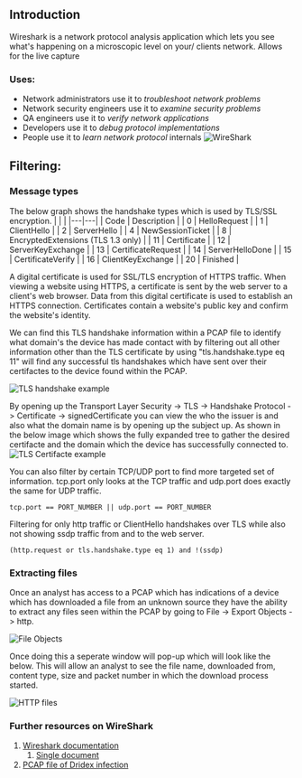 ## Introduction
Wireshark is a network protocol analysis application which lets you see what's happening on a microscopic level on your/ clients network. Allows for the live capture 

### Uses: 
-   Network administrators use it to _troubleshoot network problems_
-   Network security engineers use it to _examine security problems_
-   QA engineers use it to _verify network applications_
-   Developers use it to _debug protocol implementations_
-   People use it to _learn network protocol_ internals
![WireShark](main/assets/images/wireshark_mainscreen.png)


## Filtering:

### Message types
The below graph shows the handshake types which is used by TLS/SSL encryption. 
| | |
|---|---|
| Code | Description |
| 0 | HelloRequest | 
| 1 | ClientHello |
| 2 | ServerHello |
| 4 | NewSessionTicket |
| 8 | EncryptedExtensions (TLS 1.3 only) |
| 11 | Certificate |
| 12 | ServerKeyExchange |
| 13 | CertificateRequest |
| 14 | ServerHelloDone |
| 15 | CertificateVerify |
| 16 | ClientKeyExchange |
| 20 | Finished |

A digital certificate is used for SSL/TLS encryption of HTTPS traffic. When viewing a website using HTTPS, a certificate is sent by the web server to a client's web browser. Data from this digital certificate is used to establish an HTTPS connection. Certificates contain a website's public key and confirm the website's identity.

We can find this TLS handshake information within a PCAP file to identify what domain's the device has made contact with by filtering out all other information other than the TLS certificate by using "tls.handshake.type eq 11" will find any successful tls handshakes which have sent over their certifactes to the device found within the PCAP. 

![TLS handshake example](../assets/images/tls_handshake.png)

By opening up the Transport Layer Security -> TLS -> Handshake Protocol -> Certificate -> signedCertificate you can view the who the issuer is and also what the domain name is by opening up the subject up. As shown in the below image which shows the fully expanded tree to gather the desired certifacte and the domain which the device has successfully connected to. 
![TLS Certifacte example](../assets/images/tls_certificate_example.png)

You can also filter by certain TCP/UDP port to find more targeted set of information. tcp.port only looks at the TCP traffic and udp.port does exactly the same for UDP traffic. 
```
tcp.port == PORT_NUMBER || udp.port == PORT_NUMBER
```

Filtering for only http traffic or ClientHello handshakes over TLS while also not showing ssdp traffic from and to the web server. 
```
(http.request or tls.handshake.type eq 1) and !(ssdp)
```

### Extracting files
Once an analyst has access to a PCAP which has indications of a device which has downloaded a file from an unknown source they have the ability to extract any files seen within the PCAP by going to File -> Export Objects -> http. 

![File Objects](../assets/images/fileObject.png)

Once doing this a seperate window will pop-up which will look like the below. This will allow an analyst to see the file name, downloaded from, content type, size and packet number in which the download process started. 

![HTTP files](../assets/images/httpfiles.png)


### Further resources on WireShark
1. [Wireshark documentation](https://wireshark.org/docs/)
	1. [Single document](https://www.wireshark.org/docs/wsug_html/)
2. [PCAP file of Dridex infection](https://github.com/pan-unit42/wireshark-tutorial-Dridex-traffic)
